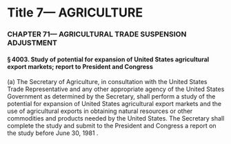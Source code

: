 
# Title 7— AGRICULTURE
### CHAPTER 71— AGRICULTURAL TRADE SUSPENSION ADJUSTMENT
#### § 4003. Study of potential for expansion of United States agricultural export markets; report to President and Congress

(a) The Secretary of Agriculture, in consultation with the United States Trade Representative and any other appropriate agency of the United States Government as determined by the Secretary, shall perform a study of the potential for expansion of United States agricultural export markets and the use of agricultural exports in obtaining natural resources or other commodities and products needed by the United States. The Secretary shall complete the study and submit to the President and Congress a report on the study before June 30, 1981 .
